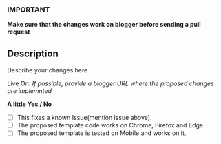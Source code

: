 ### IMPORTANT
**Make sure that the changes work on blogger before sending a pull request**

## Description
Describe your changes here

Live On: *If possible, provide a blogger URL where the proposed changes are implemnted*

**A little Yes / No**
- [ ] This fixes a known Issue(mention issue above).
- [ ] The proposed template code works on Chrome, Firefox and Edge.
- [ ] The proposed template is tested on Mobile and works on it.
